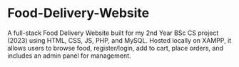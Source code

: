 # Food-Delivery-Website
 A full-stack Food Delivery Website built for my 2nd Year BSc CS project (2023) using HTML, CSS, JS, PHP, and MySQL. Hosted locally on XAMPP, it allows users to browse food, register/login, add to cart, place orders, and includes an admin panel for management.
